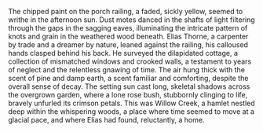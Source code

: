 The chipped paint on the porch railing, a faded, sickly yellow, seemed to writhe in the afternoon sun.  Dust motes danced in the shafts of light filtering through the gaps in the sagging eaves, illuminating the intricate pattern of knots and grain in the weathered wood beneath.  Elias Thorne, a carpenter by trade and a dreamer by nature, leaned against the railing, his calloused hands clasped behind his back.  He surveyed the dilapidated cottage, a collection of mismatched windows and crooked walls, a testament to years of neglect and the relentless gnawing of time.  The air hung thick with the scent of pine and damp earth, a scent familiar and comforting, despite the overall sense of decay.  The setting sun cast long, skeletal shadows across the overgrown garden, where a lone rose bush, stubbornly clinging to life, bravely unfurled its crimson petals.  This was Willow Creek, a hamlet nestled deep within the whispering woods, a place where time seemed to move at a glacial pace, and where Elias had found, reluctantly, a home.
